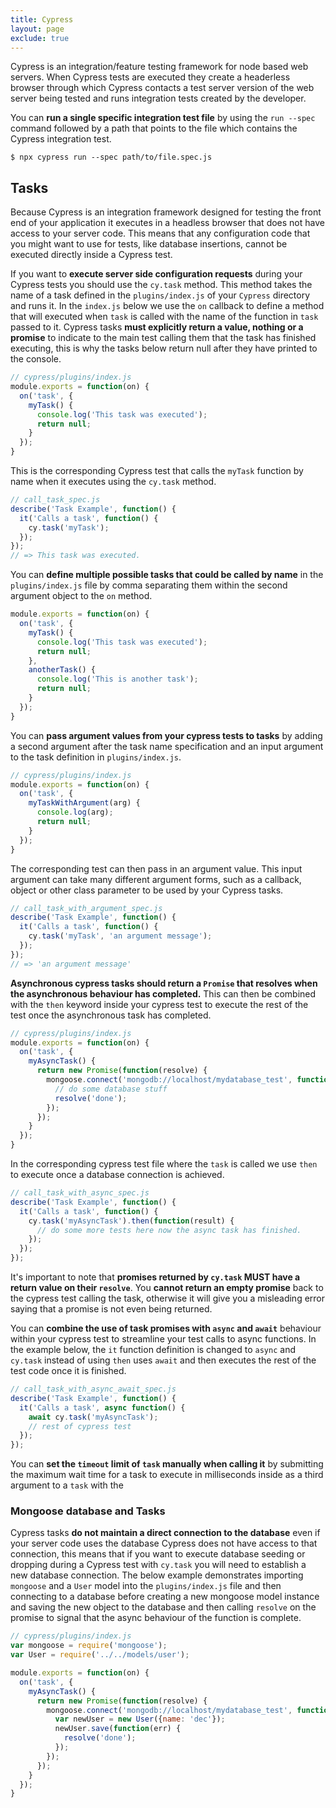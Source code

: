 ```yaml
---
title: Cypress
layout: page
exclude: true
---
```

Cypress is an integration/feature testing framework for node based web servers. When Cypress tests are executed they create a headerless browser through which Cypress contacts a test server version of the web server being tested and runs integration tests created by the developer.

You can **run a single specific integration test file** by using the `run --spec` command followed by a path that points to the file which contains the Cypress integration test.
```
$ npx cypress run --spec path/to/file.spec.js
```

## Tasks
Because Cypress is an integration framework designed for testing the front end of your application it executes in a headless browser that does not have access to your server code. This means that any configuration code that you might want to use for tests, like database insertions, cannot be executed directly inside a Cypress test.

If you want to **execute server side configuration requests** during your Cypress tests you should use the `cy.task` method. This method takes the name of a task defined in the `plugins/index.js` of your `Cypress` directory and runs it. In the `index.js` below we use the `on` callback to define a method that will executed when `task` is called with the name of the function in `task` passed to it. Cypress tasks **must explicitly return a value, nothing or a promise** to indicate to the main test calling them that the task has finished executing, this is why the tasks below return null after they have printed to the console.
```js
// cypress/plugins/index.js
module.exports = function(on) {
  on('task', {
    myTask() {
      console.log('This task was executed');
      return null;
    }
  });
}
```
This is the corresponding Cypress test that calls the `myTask` function by name when it executes using the `cy.task` method.
```js
// call_task_spec.js
describe('Task Example', function() {
  it('Calls a task', function() {
    cy.task('myTask');
  });
});
// => This task was executed.
```

You can **define multiple possible tasks that could be called by name** in the `plugins/index.js` file by comma separating them within the second argument object to the `on` method.
```js
module.exports = function(on) {
  on('task', {
    myTask() {
      console.log('This task was executed');
      return null;
    },
    anotherTask() {
      console.log('This is another task');
      return null;
    }
  });
}
```

You can **pass argument values from your cypress tests to tasks** by adding a second argument after the task name specification and an input argument to the task definition in `plugins/index.js`.
```js
// cypress/plugins/index.js
module.exports = function(on) {
  on('task', {
    myTaskWithArgument(arg) {
      console.log(arg);
      return null;
    }
  });
}
```

The corresponding test can then pass in an argument value. This input argument can take many different argument forms, such as a callback, object or other class parameter to be used by your Cypress tasks.
```js
// call_task_with_argument_spec.js
describe('Task Example', function() {
  it('Calls a task', function() {
    cy.task('myTask', 'an argument message');
  });
});
// => 'an argument message'
```

**Asynchronous cypress tasks should return a `Promise` that resolves when the asynchronous behaviour has completed.** This can then be combined with the `then` keyword inside your cypress test to execute the rest of the test once the asynchronous task has completed.
```js
// cypress/plugins/index.js
module.exports = function(on) {
  on('task', {
    myAsyncTask() {
      return new Promise(function(resolve) {
        mongoose.connect('mongodb://localhost/mydatabase_test', function(err) {
          // do some database stuff
          resolve('done');
        });
      });
    }
  });
}
```

In the corresponding cypress test file where the `task` is called we use `then` to execute once a database connection is achieved.
```js
// call_task_with_async_spec.js
describe('Task Example', function() {
  it('Calls a task', function() {
    cy.task('myAsyncTask').then(function(result) {
      // do some more tests here now the async task has finished.
    });
  });
});
```

It's important to note that **promises returned by `cy.task` MUST have a return value on their `resolve`**. You **cannot return an empty promise** back to the cypress test calling the task, otherwise it will give you a misleading error saying that a promise is not even being returned.

You can **combine the use of task promises with `async` and `await`** behaviour within your cypress test to streamline your test calls to async functions. In the example below, the `it` function definition is changed to `async` and `cy.task` instead of using `then` uses `await` and then executes the rest of the test code once it is finished.
```js
// call_task_with_async_await_spec.js
describe('Task Example', function() {
  it('Calls a task', async function() {
    await cy.task('myAsyncTask');
    // rest of cypress test
  });
});
```

You can **set the `timeout` limit of `task` manually when calling it** by submitting the maximum wait time for a task to execute in milliseconds inside as a third argument to a `task` with the 

### Mongoose database and Tasks
Cypress tasks **do not maintain a direct connection to the database** even if your server code uses the database Cypress does not have access to that connection, this means that if you want to execute database seeding or dropping during a Cypress test with `cy.task` you will need to establish a new database connection. The below example demonstrates importing `mongoose` and a `User` model into the `plugins/index.js` file and then connecting to a database before creating a new mongoose model instance and saving the new object to the database and then calling `resolve` on the promise to signal that the async behaviour of the function is complete.
```js
// cypress/plugins/index.js
var mongoose = require('mongoose');
var User = require('../../models/user');

module.exports = function(on) {
  on('task', {
    myAsyncTask() {
      return new Promise(function(resolve) {
        mongoose.connect('mongodb://localhost/mydatabase_test', function(err) {
          var newUser = new User({name: 'dec'});
          newUser.save(function(err) {
            resolve('done');
          });
        });
      });
    }
  });
}
```
<!--stackedit_data:
eyJoaXN0b3J5IjpbMTkwNDQyOTAsLTI5OTA3Njg3MywtMTAyOD
c3ODc4NywtNDE2MDM5NDYzLDIxMTA2MTc0MzIsLTMxNTM2MDA0
LDgxNTc2NzU1MCw1MDU3MDgzNDIsLTE1NjkzODM4MzEsLTIwMz
Y0OTk4MTksMjEwNzI4MDU5Ml19
-->